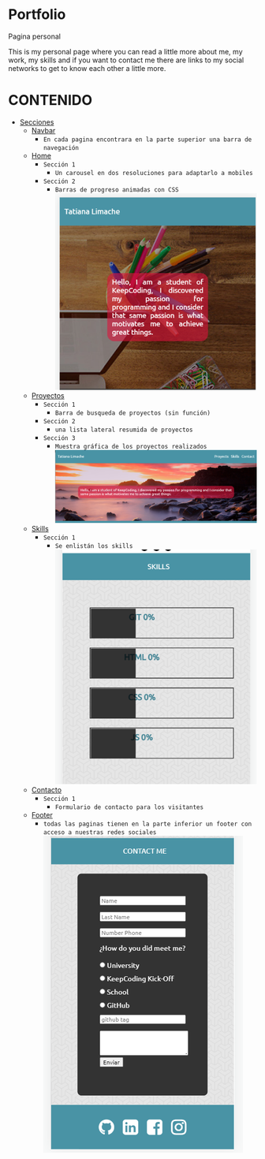 # Portfolio
Pagina personal
 
This is my personal page where you can read a little more about me, my work, my skills and if you want to contact me there are links to my social networks to get to know each other a little more.
# CONTENIDO

- [Secciones](#.)
  - [Navbar](#Navbar)
    - `En cada pagina encontrara en la parte superior una barra de navegación`
  - [Home](#Home)
    - `Sección 1`
      - `Un carousel en dos resoluciones para adaptarlo a mobiles`      
    - `Sección 2`
      - `Barras de progreso animadas con CSS`
     ![home page](./img/header-page.png)
  - [Proyectos](#Proyectos)
    - `Sección 1`
      - `Barra de busqueda de proyectos (sin función)`
    - `Sección 2`
      - `una lista lateral resumida de proyectos`
    - `Sección 3`
      - `Muestra gráfica de los proyectos realizados `
       ![home page](./img/header-page-deskop.png)
  - [Skills](#Skills)
    - `Sección 1`
      - `Se enlistán los skills`
      ![home page](./img/skills-page.png)
  - [Contacto](#Contacto)
    - `Sección 1`
      - `Formulario de contacto para los visitantes`      
  - [Footer](#Footer)
    - `todas las paginas tienen en la parte inferior un footer con acceso a nuestras redes sociales`
      ![home page](./img/contact-page.png)
#
